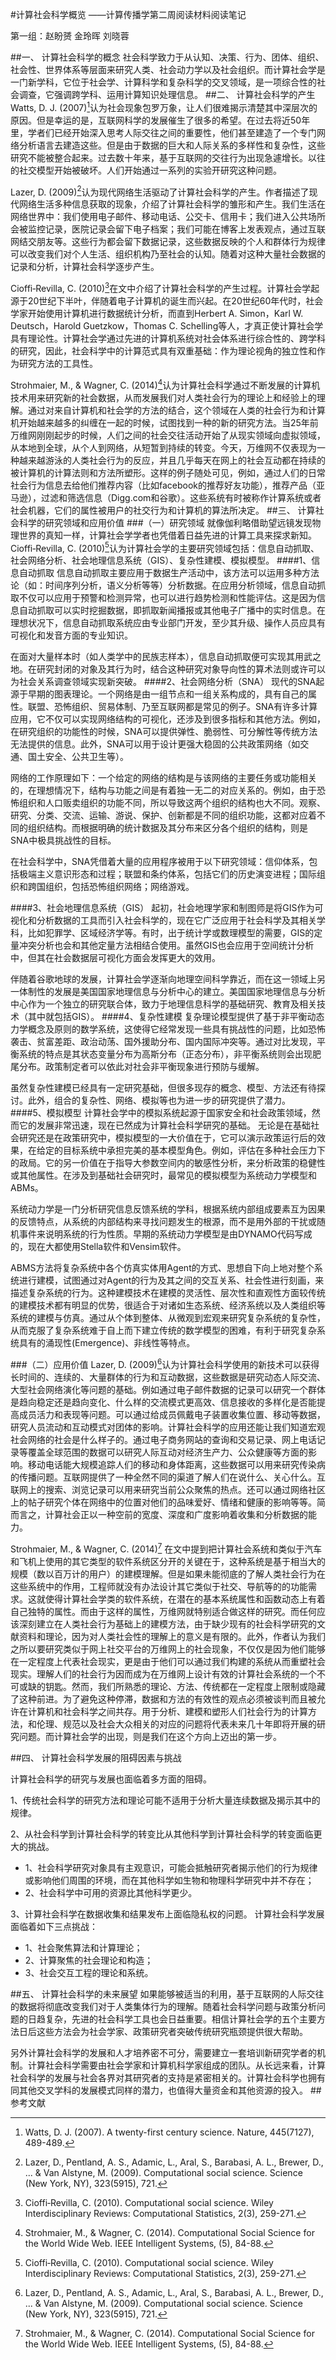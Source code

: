 #计算社会科学概览——计算传播学第二周阅读材料阅读笔记第一组：赵盼赟 金玲晖 刘晓蓉##一、	计算社会科学的概念社会科学致力于从认知、决策、行为、团体、组织、社会性、世界体系等层面来研究人类、社会动力学以及社会组织。而计算社会学是一门新学科，它位于社会学、计算科学和复杂科学的交叉领域，是一项综合性的社会调查，它强调跨学科、运用计算知识处理信息。##二、	计算社会科学的产生Watts, D. J. (2007)[^1]认为社会现象包罗万象，让人们很难揭示清楚其中深层次的原因。但是幸运的是，互联网科学的发展催生了很多的希望。在过去将近50年里，学者们已经开始深入思考人际交往之间的重要性，他们甚至建造了一个专门网络分析语言去建造这些。但是由于数据的巨大和人际关系的多样性和复杂性，这些研究不能被整合起来。过去数十年来，基于互联网的交往行为出现急遽增长。以往的社交模型开始被破坏。人们开始通过一系列的实验开研究这种问题。Lazer, D. (2009)[^2]认为现代网络生活驱动了计算社会科学的产生。作者描述了现代网络生活多种信息获取的现象，介绍了计算社会科学的雏形和产生。我们生活在网络世界中：我们使用电子邮件、移动电话、公交卡、信用卡；我们进入公共场所会被监控记录，医院记录会留下电子档案；我们可能在博客上发表观点，通过互联网结交朋友等。这些行为都会留下数据记录，这些数据反映的个人和群体行为规律可以改变我们对个人生活、组织机构乃至社会的认知。随着对这种大量社会数据的记录和分析，计算社会科学逐步产生。Cioffi‐Revilla, C. (2010)[^3]在文中介绍了计算社会科学的产生过程。计算社会学起源于20世纪下半叶，伴随着电子计算机的诞生而兴起。在20世纪60年代时，社会学家开始使用计算机进行数据统计分析，而直到Herbert A. Simon，Karl W. Deutsch，Harold Guetzkow，Thomas C. Schelling等人，才真正使计算社会学具有理论性。计算社会学通过先进的计算机系统对社会体系进行综合性的、跨学科的研究，因此，社会科学中的计算范式具有双重基础：作为理论视角的独立性和作为研究方法的工具性。Strohmaier, M., & Wagner, C. (2014)[^4]认为计算社会科学通过不断发展的计算机技术用来研究新的社会数据，从而发展我们对人类社会行为的理论上和经验上的理解。通过对来自计算机和社会学的方法的结合，这个领域在人类的社会行为和计算机开始越来越多的纠缠在一起的时候，试图找到一种的新的研究方法。当25年前万维网刚刚起步的时候，人们之间的社会交往活动开始了从现实领域向虚拟领域，从本地到全球，从个人到网络，从短暂到持续的转变。今天，万维网不仅表现为一种越来越游泳的人类社会行为的反应，并且几乎每天在网上的社会互动都在持续的被计算机的计算法则和方法所塑形。这样的例子随处可见，例如，通过人们的日常社会行为信息去给他们推荐内容（比如facebook的推荐好友功能），推荐产品（亚马逊），过滤和筛选信息（Digg.com和谷歌）。这些系统有时被称作计算系统或者社会机器，它们的属性被用户的社交行为和计算机的算法所决定。##三、	计算社会科学的研究领域和应用价值###（一）研究领域就像伽利略借助望远镜发现物理世界的真知一样，计算社会学学者也凭借着日益先进的计算工具来探求新知。Cioffi‐Revilla, C. (2010)[^3]认为计算社会学的主要研究领域包括：信息自动抓取、社会网络分析、社会地理信息系统（GIS）、复杂性建模、模拟模型。####1、信息自动抓取信息自动抓取主要应用于数据生产活动中，该方法可以运用多种方法论（如：时间序列分析，语义分析等等）分析数据。在应用分析领域，信息自动抓取不仅可以应用于预警和检测异常，也可以进行趋势检测和性能评估。这是因为信息自动抓取可以实时挖掘数据，即抓取新闻播报或其他电子广播中的实时信息。在理想状况下，信息自动抓取系统应由专业部门开发，至少其升级、操作人员应具有可视化和发音方面的专业知识。在面对大量样本时（如人类学中的民族志样本），信息自动抓取便可实现其用武之地。在研究封闭的对象及其行为时，结合这种研究对象导向性的算术法则或许可以为社会关系调查领域实现新突破。####2、社会网络分析（SNA）现代的SNA起源于早期的图表理论。一个网络是由一组节点和一组关系构成的，具有自己的属性。联盟、恐怖组织、贸易体制、乃至互联网都是常见的例子。SNA有许多计算应用，它不仅可以实现网络结构的可视化，还涉及到很多指标和其他方法。例如，在研究组织的功能性的时候，SNA可以提供弹性、脆弱性、可分解性等传统方法无法提供的信息。此外，SNA可以用于设计更强大稳固的公共政策网络（如交通、国土安全、公共卫生等）。网络的工作原理如下：一个给定的网络的结构是与该网络的主要任务或功能相关的，在理想情况下，结构与功能之间是有着独一无二的对应关系的。例如，由于恐怖组织和人口贩卖组织的功能不同，所以导致这两个组织的结构也大不同。观察、研究、分类、交流、运输、游说、保护、创新都是不同的组织功能，这都对应着不同的组织结构。而根据明确的统计数据及其分布来区分各个组织的结构，则是SNA中极具挑战性的目标。在社会科学中，SNA凭借着大量的应用程序被用于以下研究领域：信仰体系，包括极端主义意识形态和过程；联盟和条约体系，包括它们的历史演变进程；国际组织和跨国组织，包括恐怖组织网络；网络游戏。####3、社会地理信息系统（GIS）起初，社会地理学家和制图师是将GIS作为可视化和分析数据的工具而引入社会科学的，现在它广泛应用于社会科学及其相关学科，比如犯罪学、区域经济学等。有时，出于统计学或数理模型的需要，GIS的定量冲突分析也会和其他定量方法相结合使用。虽然GIS也会应用于空间统计分析中，但其在社会数据层可视化方面会发挥更大的效用。伴随着谷歌地球的发展，计算社会学逐渐向地理空间科学靠近，而在这一领域上另一体制性的发展是美国国家地理信息与分析中心的建立。美国国家地理信息与分析中心作为一个独立的研究联合体，致力于地理信息科学的基础研究、教育及相关技术（其中就包括GIS）。####4、复杂性建模复杂理论模型提供了基于非平衡动态力学概念及原则的数学系统，这使得它经常发现一些具有挑战性的问题，比如恐怖袭击、贫富差距、政治动荡、国外援助分布、国内国际冲突等。通过对比发现，平衡系统的特点是其状态变量分布为高斯分布（正态分布），非平衡系统则会出现肥尾分布。政策制定者可以依此对社会非平衡现象进行预防与缓解。虽然复杂性建模已经具有一定研究基础，但很多现存的概念、模型、方法还有待探讨。此外，组合的复杂性、网络、模拟等也为进一步的研究提供了潜力。####5、模拟模型计算社会学中的模拟系统起源于国家安全和社会政策领域，然而它的发展非常迅速，现在已然成为计算社会科学研究的基础。无论是在基础社会研究还是在政策研究中，模拟模型的一大价值在于，它可以演示政策运行后的效果，在给定的目标系统中承担完美的基本模型角色。例如，评估在多种社会压力下的政局。它的另一价值在于指导大参数空间内的敏感性分析，来分析政策的稳健性或其他属性。在涉及到基础社会研究时，最常见的模拟模型为系统动力学模型和ABMs。系统动力学是一门分析研究信息反馈系统的学科，根据系统内部组成要素互为因果的反馈特点，从系统的内部结构来寻找问题发生的根源，而不是用外部的干扰或随机事件来说明系统的行为性质。早期的系统动力学模型是由DYNAMO代码写成的，现在大都使用Stella软件和Vensim软件。ABMS方法将复杂系统中各个仿真实体用Agent的方式、思想自下向上地对整个系统进行建模，试图通过对Agent的行为及其之间的交互关系、社会性进行刻画，来描述复杂系统的行为。这种建模技术在建模的灵活性、层次性和直观性方面较传统的建模技术都有明显的优势，很适合于对诸如生态系统、经济系统以及人类组织等系统的建模与仿真。通过从个体到整体、从微观到宏观来研究复杂系统的复杂性，从而克服了复杂系统难于自上而下建立传统的数学模型的困难，有利于研究复杂系统具有的涌现性(Emergence)、非线性等特点。###（二）应用价值Lazer, D. (2009)[^2]认为计算社会科学使用的新技术可以获得长时间的、连续的、大量群体的行为和互动数据，这些数据是研究动态人际交流、大型社会网络演化等问题的基础。例如通过电子邮件数据的记录可以研究一个群体是趋向稳定还是趋向变化、什么样的交流模式更高效、信息接收的多样化是否能提高成员活力和表现等问题。可以通过给成员佩戴电子装置收集位置、移动等数据，研究人员流动和互动模式对团体的影响。计算社会科学的应用还能让我们知道宏观社会网络的社会是什么样子的。通过电子商务网站的查询和交易记录、网上电话记录等覆盖全球范围的数据可以研究人际互动对经济生产力、公众健康等方面的影响。移动电话能大规模追踪人们的移动和身体距离，这些数据可以用来研究传染病的传播问题。互联网提供了一种全然不同的渠道了解人们在说什么、关心什么。互联网上的搜索、浏览记录可以用来研究当前公众聚焦的热点。还可以通过网络社区上的帖子研究个体在网络中的位置对他们的品味爱好、情绪和健康的影响等等。简而言之，计算社会正以一种空前的宽度、深度和广度影响着收集和分析数据的能力。Strohmaier, M., & Wagner, C. (2014)[^4] 在文中提到把计算社会系统和类似于汽车和飞机上使用的其它类型的软件系统区分开的关键在于，这种系统是基于相当大的规模（数以百万计的用户）的建模理解。但是如果未能彻底的了解人类社会行为在这些系统中的作用，工程师就没有办法设计其它类似于社交、导航等的的功能需求。这就使得计算社会学类的软件系统，在潜在的基本系统属性和函数动态上有着自己独特的属性。而由于这样的属性，万维网就特别适合做这样的研究。而任何应该深刻建立在人类社会行为基础上的建模方法，由于缺少现有的社会科学研究的文献资料和理论，因为对人类社会性的理解上的意义是有限的。此外，作者认为我们之所以要研究类似于网上社交平台的万维网上的社会现象，不仅仅是因为他们能够在一定程度上代表社会现实，更是由于他们可以通过我们构建的系统从而重塑社会现实。理解人们的社会行为因而成为在万维网上设计有效的计算社会系统的一个不可或缺的钥匙。然而，我们所熟悉的理论、方法、传统都在一定程度上限制或隐藏了这种前进。为了避免这种停滞，数据和方法的有效性的观点必须被谈判而且被允许在计算机和社会科学之间共存。用于分析、建模和塑形人们社会行为的计算方法，和伦理、规范以及社会大众相关的对应的问题将代表未来几十年即将开展的研究问题。而计算社会学的出现，则是我们在这个方向上迈出的第一步。##四、	计算社会科学发展的阻碍因素与挑战计算社会科学的研究与发展也面临着多方面的阻碍。1、传统社会科学的研究方法和理论可能不适用于分析大量连续数据及揭示其中的规律。2、从社会科学到计算社会科学的转变比从其他科学到计算社会科学的转变面临更大的挑战。 - 1、社会科学研究对象具有主观意识，可能会抵触研究者揭示他们的行为规律或影响他们周围的环境，而在其他科学如生物和物理科学研究中并不存在； - 2、社会科学中可用的资源比其他科学更少。 3、计算社会科学在数据收集和结果发布上面临隐私权的问题。计算社会科学发展面临着如下三点挑战： - 1、社会聚焦算法和计算理论； - 2、计算聚焦的社会理论和构造； - 3、社会交互工程的理论和系统。##五、	计算社会科学的未来展望如果能够被适当的利用，基于互联网的人际交往的数据将彻底改变我们对于人类集体行为的理解。随着社会科学问题与政策分析问题的日趋复杂，先进的社会科学工具也会日益重要。相信计算社会学的五个主要方法日后这些方法会为社会学家、政策研究者突破传统研究瓶颈提供很大帮助。另外计算社会科学的发展和人才培养密不可分，需要建立一套培训新研究学者的机制。计算社会科学需要由社会学家和计算机科学家组成的团队。从长远来看，计算社会科学的发展与社会各界对其研究者的支持是紧密相关的。计算社会科学也拥有同其他交叉学科的发展模式同样的潜力，也值得大量资金和其他资源的投入。##参考文献[^1]: Watts, D. J. (2007). A twenty-first century science. Nature, 445(7127), 489-489.[^2]: Lazer, D., Pentland, A. S., Adamic, L., Aral, S., Barabasi, A. L., Brewer, D., ... & Van Alstyne, M. (2009). Computational social science. Science (New York, NY), 323(5915), 721.[^3]: Cioffi‐Revilla, C. (2010). Computational social science. Wiley Interdisciplinary Reviews: Computational Statistics, 2(3), 259-271. [^4]: Strohmaier, M., & Wagner, C. (2014). Computational Social Science for the World Wide Web. IEEE Intelligent Systems, (5), 84-88.
